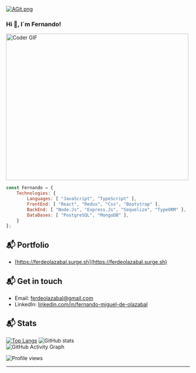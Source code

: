 [![AGit.png](https://i.postimg.cc/fbcRDBDy/fertest.png)](https://postimg.cc/d70Y9R7c)

### Hi 👋,  I´m Fernando!


<img src="https://media.giphy.com/media/SWoSkN6DxTszqIKEqv/giphy.gif" alt="Coder GIF" width="500" height="400">


```javascript
const Fernando = {
    Technologies: {
        Languages: [ "JavaScript", "TypeScript" ],
        FrontEnd: [ "React", "Redux", "Css", "Bootstrap" ],
        BackEnd: [ "Node.Js", "Express.Js", "Sequelize", "TypeORM" ],
        DataDases: [ "PostgreSQL", "MongoDB" ],
    }
};
```
## 📬 Portfolio

- [https://ferdeolazabal.surge.sh](https://ferdeolazabal.surge.sh)

## 📬 Get in touch
- Email: ferdeolazabal@gmail.com
- LinkedIn: [linkedin.com/in/fernando-miguel-de-olazabal](https://www.linkedin.com/in/ferdeolazabal/)


## 📬 Stats

[![Top Langs](https://github-readme-stats.vercel.app/api/top-langs/?username=ferdeolazabal)](https://github.com/anuraghazra/github-readme-stats)
![GitHub stats](https://github-readme-stats.vercel.app/api?username=ferdeolazabal&show_icons=true)  
![GitHub Activity Graph](https://activity-graph.herokuapp.com/graph?username=ferdeolazabal)


![Profile views](https://gpvc.arturio.dev/ferdeolazabal) 

---
